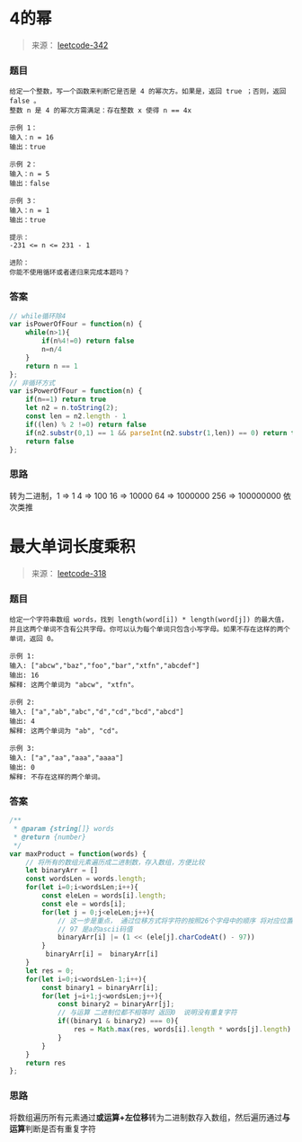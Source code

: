 # 4的幂

> 来源： [leetcode-342](https://leetcode-cn.com/problems/power-of-four/)

### 题目

```
给定一个整数，写一个函数来判断它是否是 4 的幂次方。如果是，返回 true ；否则，返回 false 。
整数 n 是 4 的幂次方需满足：存在整数 x 使得 n == 4x

示例 1：
输入：n = 16
输出：true

示例 2：
输入：n = 5
输出：false

示例 3：
输入：n = 1
输出：true

提示：
-231 <= n <= 231 - 1
 
进阶：
你能不使用循环或者递归来完成本题吗？
```

### 答案

```js
// while循环除4 
var isPowerOfFour = function(n) {
    while(n>1){
        if(n%4!=0) return false
        n=n/4
    }
    return n == 1
}; 
// 非循环方式
var isPowerOfFour = function(n) {
    if(n==1) return true
    let n2 = n.toString(2);
    const len = n2.length - 1
    if((len) % 2 !=0) return false
    if(n2.substr(0,1) == 1 && parseInt(n2.substr(1,len)) == 0) return true
    return false
}; 
```

### 思路

转为二进制，1 => 1   4 => 100  16 => 10000  64 => 1000000 256  => 100000000  依次类推



# 最大单词长度乘积

> 来源： [leetcode-318](https://leetcode-cn.com/problems/maximum-product-of-word-lengths/)

### 题目

```
给定一个字符串数组 words，找到 length(word[i]) * length(word[j]) 的最大值，并且这两个单词不含有公共字母。你可以认为每个单词只包含小写字母。如果不存在这样的两个单词，返回 0。

示例 1:
输入: ["abcw","baz","foo","bar","xtfn","abcdef"]
输出: 16 
解释: 这两个单词为 "abcw", "xtfn"。

示例 2:
输入: ["a","ab","abc","d","cd","bcd","abcd"]
输出: 4 
解释: 这两个单词为 "ab", "cd"。

示例 3:
输入: ["a","aa","aaa","aaaa"]
输出: 0 
解释: 不存在这样的两个单词。
```

### 答案

```js
/**
 * @param {string[]} words
 * @return {number}
 */
var maxProduct = function(words) {
    // 将所有的数组元素遍历成二进制数，存入数组，方便比较
    let binaryArr = []
    const wordsLen = words.length;
    for(let i=0;i<wordsLen;i++){
        const eleLen = words[i].length;
        const ele = words[i];
        for(let j = 0;j<eleLen;j++){
          	// 这一步是重点， 通过位移方式将字符的按照26个字母中的顺序 将对应位置的二进制数改为1
            // 97 是a的ascii码值
            binaryArr[i] |= (1 << (ele[j].charCodeAt() - 97))
        }
         binaryArr[i] =  binaryArr[i]
    }
    let res = 0;
    for(let i=0;i<wordsLen-1;i++){
        const binary1 = binaryArr[i];
        for(let j=i+1;j<wordsLen;j++){
            const binary2 = binaryArr[j];
            // 与运算 二进制位都不相等时 返回0  说明没有重复字符
            if((binary1 & binary2) === 0){
                res = Math.max(res, words[i].length * words[j].length)
            }
        }
    }
    return res
};
```

### 思路

将数组遍历所有元素通过**或运算+左位移**转为二进制数存入数组，然后遍历通过**与运算**判断是否有重复字符

